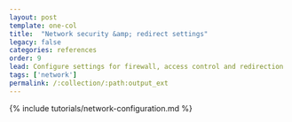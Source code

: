 ```yaml
---
layout: post
template: one-col
title:  "Network security &amp; redirect settings"
legacy: false
categories: references
order: 9
lead: Configure settings for firewall, access control and redirection
tags: ['network']
permalink: /:collection/:path:output_ext
---
```


{% include tutorials/network-configuration.md %}